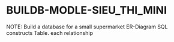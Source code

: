 # BUILDB-MODLE-SIEU_THI_MINI
NOTE:
Build a database for a small supermarket
  ER-Diagram
SQL constructs Table. each relationship
